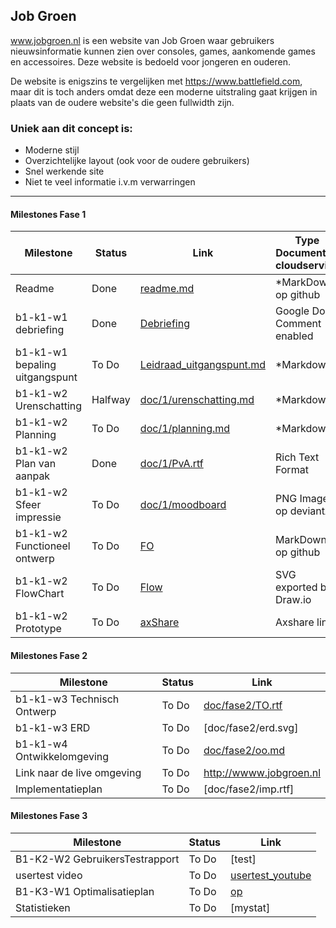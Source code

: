 ## Job Groen
www.jobgroen.nl is een website van Job Groen waar gebruikers nieuwsinformatie kunnen zien over consoles, games, aankomende games en accessoires. Deze website is bedoeld voor jongeren en ouderen.

De website is enigszins te vergelijken met https://www.battlefield.com, maar dit is toch anders omdat deze een moderne uitstraling gaat krijgen in plaats van de oudere website's die geen fullwidth zijn.

### Uniek aan dit concept is: 
 * Moderne stijl 
 * Overzichtelijke layout (ook voor de oudere gebruikers)
 * Snel werkende site
 * Niet te veel informatie i.v.m verwarringen
 
---
#### Milestones Fase 1
| Milestone  | Status | Link | Type Document of cloudservice |
| ------ |  ------ | ------ | ------ |
| Readme                         | Done  |  [readme.md]            | *MarkDown op github |
| b1-k1-w1 debriefing            | Done | [Debriefing]            | Google Doc Comment enabled |
| b1-k1-w1 bepaling uitgangspunt | To Do | [Leidraad_uitgangspunt.md] | *Markdown |
| b1-k1-w2 Urenschatting         | Halfway | [doc/1/urenschatting.md]| *Markdown |
| b1-k1-w2 Planning              | To Do | [doc/1/planning.md]     | *Markdown |
| b1-k1-w2 Plan van aanpak       | Done  | [doc/1/PvA.rtf]         | Rich Text Format |
| b1-k1-w2 Sfeer impressie       | To Do | [doc/1/moodboard]       | PNG Image op deviantArt |
| b1-k1-w2 Functioneel ontwerp   | To Do | [FO]                    | MarkDown op github |
| b1-k1-w2 FlowChart             | To Do | [Flow]                  | SVG exported by Draw.io |
| b1-k1-w2 Prototype             | To Do | [axShare]               | Axshare link |

   [readme.md]: <https://github.com/JouwGithubNaam/myband/blob/master/readme.md>
   [Leidraad_uitgangspunt.md]: <https://github.com/HjalmarSnoep/MyBandStarter/blob/master/doc/1/uitgangspunt.md>
   [Debriefing]: <https://github.com/Jobjeah/MyBand/blob/master/doc/1/Debriefing.docx>
   [doc/1/PvA.rtf]: <https://github.com/Jobjeah/MyBand/blob/master/doc/1/Plan%20van%20aanpak.docx>
   [doc/1/urenschatting.md]: <https://github.com/Jobjeah/MyBand/blob/master/doc/1/Urenschatting.docx>
   [doc/1/planning.md]: <https://github.com/HjalmarSnoep/MyBandStarter/blob/master/doc/1/planning.md>
   [doc/1/moodboard]: <https://www.google.nl/search?q=moodboard&tbm=isch>
   [FO]: <https://github.com/jouwgithub/doc/1/FO.md>
   [Flow]: <https://github.com/jouwgithub/doc/1/flow.svg>
   [axShare]: <http://w2d1bw.axshare.com/>

#### Milestones Fase 2
| Milestone  | Status | Link |
| ------ |  ------ | ------ |
| b1-k1-w3 Technisch Ontwerp |  To Do |  [doc/fase2/TO.rtf] |
| b1-k1-w3 ERD               |  To Do |  [doc/fase2/erd.svg] |
| b1-k1-w4 Ontwikkelomgeving |  To Do |  [doc/fase2/oo.md]|
| Link naar de live omgeving |  To Do |  <http://wwww.jobgroen.nl>|
| Implementatieplan          | To Do |  [doc/fase2/imp.rtf] |

   [doc/fase2/TO.rtf]: 
   [doc/fase2/erd.svg]: 
   [doc/fase2/oo.md]: 
   [doc/fase2/imp.rtf]: 
   
#### Milestones Fase 3
| Milestone  | Status | Link |
| ------ |  ------ | ------ |
| B1-K2-W2 GebruikersTestrapport | To Do |  [test] |
| usertest video | To Do |[usertest_youtube] |
| B1-K3-W1 Optimalisatieplan | To Do |  [op] |
| Statistieken | To Do |  [mystat]|

 [usertest_youtube]:
 [test]: 
 [op]: 
 [mystat]: 
